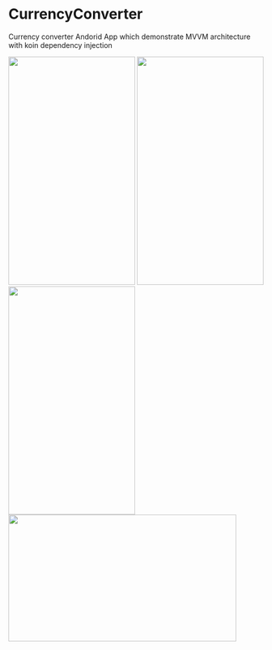 # CurrencyConverter
Currency converter Andorid App which demonstrate MVVM architecture with koin dependency injection

<img src="https://user-images.githubusercontent.com/13619590/90387063-21d32c00-e0a3-11ea-9c05-4fe50ecff96f.jpg" width="250" height="450">

<img src="https://user-images.githubusercontent.com/13619590/90387062-213a9580-e0a3-11ea-858c-fdb2ff9d57c6.jpg" width="250" height="450">

<img src="https://user-images.githubusercontent.com/13619590/90387056-1f70d200-e0a3-11ea-8a60-abd190b2cbf2.jpg" width="250" height="450">

<img src="https://user-images.githubusercontent.com/13619590/90387609-1f250680-e0a4-11ea-8f4f-f3e39cc2b711.jpg" width="450" height="250">



